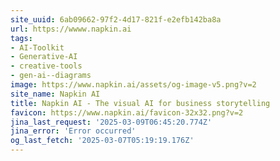 ```yaml
---
site_uuid: 6ab09662-97f2-4d17-821f-e2efb142ba8a
url: https://wwww.napkin.ai
tags:
- AI-Toolkit
- Generative-AI
- creative-tools
- gen-ai--diagrams
image: https://www.napkin.ai/assets/og-image-v5.png?v=2
site_name: Napkin AI
title: Napkin AI - The visual AI for business storytelling
favicon: https://www.napkin.ai/favicon-32x32.png?v=2
jina_last_request: '2025-03-09T06:45:20.774Z'
jina_error: 'Error occurred'
og_last_fetch: '2025-03-07T05:19:19.176Z'
---
```


